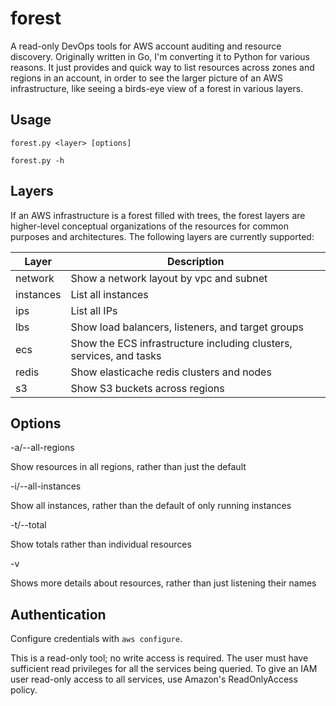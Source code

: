 # forest

A read-only DevOps tools for AWS account auditing and resource discovery. Originally written in Go, I'm converting it to Python for various reasons. It just provides and quick way to list resources across zones and regions in an account, in order to see the larger picture of an AWS infrastructure, like seeing a birds-eye view of a forest in various layers.

## Usage

`forest.py <layer> [options]`

`forest.py -h`

## Layers

If an AWS infrastructure is a forest filled with trees, the forest layers are higher-level conceptual organizations of the resources for common purposes and architectures. The following layers are currently supported:

| Layer | Description |
| ----- | ----- |
| network | Show a network layout by vpc and subnet |
| instances | List all instances |
| ips | List all IPs |
| lbs | Show load balancers, listeners, and target groups |
| ecs | Show the ECS infrastructure including clusters, services, and tasks |
| redis | Show elasticache redis clusters and nodes |
| s3 | Show S3 buckets across regions |

## Options

-a/--all-regions

Show resources in all regions, rather than just the default

-i/--all-instances

Show all instances, rather than the default of only running instances

-t/--total

Show totals rather than individual resources

-v

Shows more details about resources, rather than just listening their names

## Authentication

Configure credentials with `aws configure`.

This is a read-only tool; no write access is required. The user must have sufficient read privileges for all the services being queried. To give an IAM user read-only access to all services, use Amazon's ReadOnlyAccess policy.
